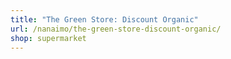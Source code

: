 ```yaml
---
title: "The Green Store: Discount Organic"
url: /nanaimo/the-green-store-discount-organic/
shop: supermarket
---
```

